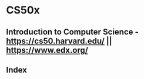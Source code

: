 # CS50x

## Introduction to Computer Science - https://cs50.harvard.edu/ || https://www.edx.org/

## Index
